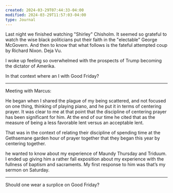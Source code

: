 ```yaml
---
created: 2024-03-29T07:44:33-04:00
modified: 2024-03-29T11:57:03-04:00
type: Journal
---
```


Last night we finished watching "Shirley" Chisholm. It seemed so grateful to watch the wise black politicians put their faith in the "electable" George McGovern. And then to know that what follows is the fateful attempted coup by Richard Nixon. Deja Vu. 

I woke up feeling so overwhelmed with the prospects of Trump becoming the dictator of Amerika. 

In that context where an I with Good Friday?

---

Meeting with Marcus:

He began when I shared the plague of my being scattered, and not focused on one thing, thinking of playing piano, and he put it in terms of centering prayer. It was clear to me at that point that the discipline of centering prayer has been significant for him. At the end of our time he cited that as the measure of being a less favorable lent versus an acceptable lent.

That was in the context of relating their discipline of spending time at the Gethsemane garden hour of prayer together that they began this year by centering together.

he wanted to know about my experience of Maundy Thursday and Triduum. I ended up giving him a rather fall exposition about my experience with the fullness of baptism and sacraments. My first response to him was that’s my sermon on Saturday.

---

Should one wear a surplice on Good Friday?
